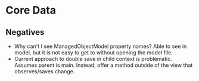 #  Core Data


## Negatives

- Why can't I see ManagedObjectModel property names? Able to see in model, but it is not easy to get to without opening the model file.
- Current approach to double save in child context is problematic. Assumes parent is main. Instead, offer a method outside of the view that observes/saves change.


